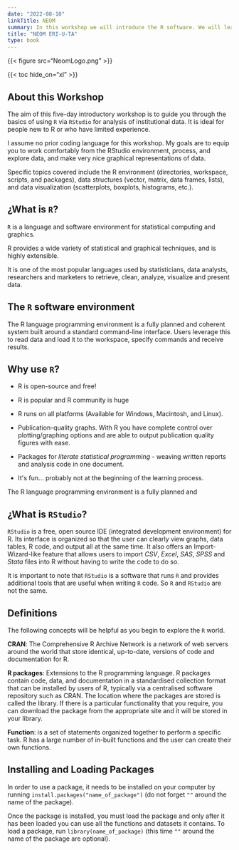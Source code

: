 ```yaml
---
date: "2022-08-10"
linkTitle: NEOM
summary: In this workshop we will introduce the R software. We will learn basic tools for data visualization and analysis. Finally, we will learn how to create automatic reports.
title: "NEOM ERI-U-TA"
type: book
---
```


{{< figure src=“NeomLogo.png” >}}

{{< toc hide_on=“xl” >}}

## About this Workshop

The aim of this five-day introductory workshop is to guide you through the basics of using `R` via `RStudio` for analysis of institutional data. It is ideal for people new to R or who have limited experience.

I assume no prior coding language for this workshop. My goals are to equip you to work comfortably from the RStudio environment, process, and explore data, and make very nice graphical representations of data.

Specific topics covered include the R environment (directories, workspace, scripts, and packages), data structures (vector, matrix, data frames, lists), and data visualization (scatterplots, boxplots, histograms, etc.).

## ¿What is `R`?

`R` is a language and software environment for statistical computing and graphics.

R provides a wide variety of statistical and graphical techniques, and is highly extensible.

It is one of the most popular languages used by statisticians, data analysts, researchers and marketers to retrieve, clean, analyze, visualize and present data.

## The `R` software environment

The R language programming environment is a fully planned and coherent system built around a standard command-line interface. Users leverage this to read data and load it to the workspace, specify commands and receive results.

## Why use `R`?

-   R is open-source and free!

-   R is popular and R community is huge

-   R runs on all platforms (Available for Windows, Macintosh, and Linux).

-   Publication-quality graphs. With R you have complete control over plotting/graphing options and are able to output publication quality figures with ease.

-   Packages for *literate statistical programming* - weaving written reports and analysis code in one document.

-   It's fun... probably not at the beginning of the learning process.

The R language programming environment is a fully planned and

## ¿What is `RStudio`?

`RStudio` is a free, open source IDE (integrated development environment) for R. Its interface is organized so that the user can clearly view graphs, data tables, R code, and output all at the same time. It also offers an Import-Wizard-like feature that allows users to import *CSV*, *Excel*, *SAS*, *SPSS* and *Stata* files into R without having to write the code to do so.

It is important to note that `RStudio` is a software that runs `R` and provides additional tools that are useful when writing `R` code. So `R` and `RStudio` are not the same.

## Definitions

The following concepts will be helpful as you begin to explore the `R` world.

**CRAN**: The Comprehensive R Archive Network is a network of web servers around the world that store identical, up-to-date, versions of code and documentation for R.

**R packages**: Extensions to the R programming language. R packages contain code, data, and documentation in a standardised collection format that can be installed by users of R, typically via a centralised software repository such as CRAN. The location where the packages are stored is called the library. If there is a particular functionality that you require, you can download the package from the appropriate site and it will be stored in your library.

**Function**: is a set of statements organized together to perform a specific task. R has a large number of in-built functions and the user can create their own functions.

## Installing and Loading Packages

In order to use a package, it needs to be installed on your computer by running `install.packages("name_of_package")` (do not forget `""` around the name of the package).

Once the package is installed, you must load the package and only after it has been loaded you can use all the functions and datasets it contains. To load a package, run `library(name_of_package)` (this time `""` around the name of the package are optional).

